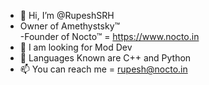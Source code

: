 - 👋 Hi, I’m @RupeshSRH
- Owner of Amethystsky™  
-Founder of Nocto™ = https://www.nocto.in
- 👀 I am looking for Mod Dev
- 💞️ Languages Known are C++ and Python
- 📫 You can reach me = rupesh@nocto.in
